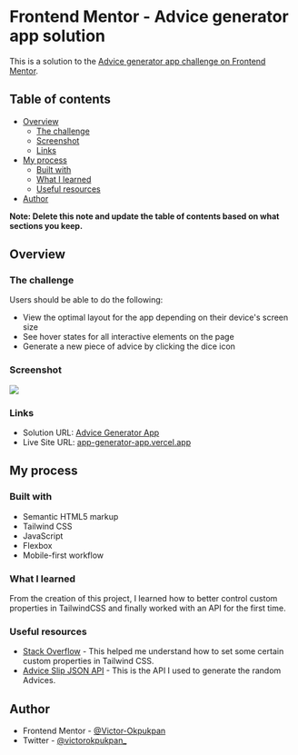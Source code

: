 # Frontend Mentor - Advice generator app solution

This is a solution to the [Advice generator app challenge on Frontend Mentor](https://www.frontendmentor.io/challenges/advice-generator-app-QdUG-13db).

## Table of contents

- [Overview](#overview)
  - [The challenge](#the-challenge)
  - [Screenshot](#screenshot)
  - [Links](#links)
- [My process](#my-process)
  - [Built with](#built-with)
  - [What I learned](#what-i-learned)
  - [Useful resources](#useful-resources)
- [Author](#author)

**Note: Delete this note and update the table of contents based on what sections you keep.**

## Overview

### The challenge

Users should be able to do the following:

- View the optimal layout for the app depending on their device's screen size
- See hover states for all interactive elements on the page
- Generate a new piece of advice by clicking the dice icon

### Screenshot

![](./images/Screenshot.png)

### Links

- Solution URL: [Advice Generator App](https://github.com/Victor-Okpukpan/advice-generator-app)
- Live Site URL: [app-generator-app.vercel.app](https://advice-generator-app-ebon-seven.vercel.app/)

## My process

### Built with

- Semantic HTML5 markup
- Tailwind CSS
- JavaScript
- Flexbox
- Mobile-first workflow

### What I learned

From the creation of this project, I learned how to better control custom properties in TailwindCSS and finally worked with an API for the first time.


### Useful resources

- [Stack Overflow](https://stackoverflow.com/) - This helped me understand how to set some certain custom properties in Tailwind CSS.
- [Advice Slip JSON API](https://api.adviceslip.com/) - This is the API I used to generate the random Advices.


## Author

- Frontend Mentor - [@Victor-Okpukpan](https://www.frontendmentor.io/profile/Victor-Okpukpan)
- Twitter - [@victorokpukpan_](https://twitter.com/victorokpukpan_)
